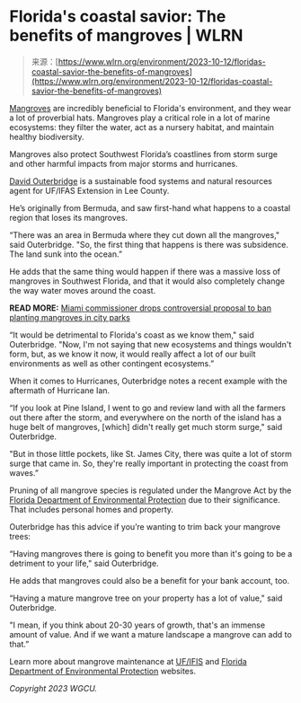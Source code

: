 <!--yml
category: 未分类
date: 2024-05-27 14:44:33
-->

# Florida's coastal savior: The benefits of mangroves | WLRN

> 来源：[https://www.wlrn.org/environment/2023-10-12/floridas-coastal-savior-the-benefits-of-mangroves](https://www.wlrn.org/environment/2023-10-12/floridas-coastal-savior-the-benefits-of-mangroves)

[Mangroves](https://gardeningsolutions.ifas.ufl.edu/plants/trees-and-shrubs/trees/mangroves.html) are incredibly beneficial to Florida's environment, and they wear a lot of proverbial hats. Mangroves play a critical role in a lot of marine ecosystems: they filter the water, act as a nursery habitat, and maintain healthy biodiversity.

Mangroves also protect Southwest Florida’s coastlines from storm surge and other harmful impacts from major storms and hurricanes.

[David Outerbridge](https://directory.ifas.ufl.edu/searchdir?pageID=7&UnitCode=A46&Display=Standard&m=0) is a sustainable food systems and natural resources agent for UF/IFAS Extension in Lee County.

He’s originally from Bermuda, and saw first-hand what happens to a coastal region that loses its mangroves.

“There was an area in Bermuda where they cut down all the mangroves," said Outerbridge. "So, the first thing that happens is there was subsidence. The land sunk into the ocean.”

He adds that the same thing would happen if there was a massive loss of mangroves in Southwest Florida, and that it would also completely change the way water moves around the coast.

**READ MORE:** [Miami commissioner drops controversial proposal to ban planting mangroves in city parks](https://www.wlrn.org/news/2022-05-31/miami-commissioner-drops-controversial-proposal-to-ban-planting-mangroves-in-city-parks)

“It would be detrimental to Florida's coast as we know them," said Outerbridge. "Now, I'm not saying that new ecosystems and things wouldn't form, but, as we know it now, it would really affect a lot of our built environments as well as other contingent ecosystems.”

When it comes to Hurricanes, Outerbridge notes a recent example with the aftermath of Hurricane Ian.

“If you look at Pine Island, I went to go and review land with all the farmers out there after the storm, and everywhere on the north of the island has a huge belt of mangroves, [which] didn't really get much storm surge," said Outerbridge.

"But in those little pockets, like St. James City, there was quite a lot of storm surge that came in. So, they're really important in protecting the coast from waves.”

Pruning of all mangrove species is regulated under the Mangrove Act by the [Florida Department of Environmental Protection](https://floridadep.gov/water/submerged-lands-environmental-resources-coordination/content/mangroves) due to their significance. That includes personal homes and property.

Outerbridge has this advice if you’re wanting to trim back your mangrove trees:

“Having mangroves there is going to benefit you more than it's going to be a detriment to your life," said Outerbridge.

He adds that mangroves could also be a benefit for your bank account, too.

“Having a mature mangrove tree on your property has a lot of value," said Outerbridge.

"I mean, if you think about 20-30 years of growth, that's an immense amount of value. And if we want a mature landscape a mangrove can add to that.”

Learn more about mangrove maintenance at [UF/IFIS](https://gardeningsolutions.ifas.ufl.edu/plants/trees-and-shrubs/trees/mangroves.html) and [Florida Department of Environmental Protection](https://floridadep.gov/water/submerged-lands-environmental-resources-coordination/content/mangroves) websites.

*Copyright 2023 WGCU.*